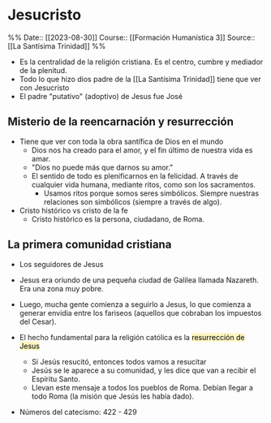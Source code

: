 # Jesucristo

%%
Date:: [[2023-08-30]]
Course:: [[Formación Humanística 3]]
Source:: [[La Santísima Trinidad]]
%%

- Es la centralidad de la religión cristiana. Es el centro, cumbre y mediador de la plenitud.
- Todo lo que hizo dios padre de la [[La Santísima Trinidad]] tiene que ver con Jesucristo
- El padre "putativo" (adoptivo) de Jesus fue José

## Misterio de la reencarnación y resurrección
- Tiene que ver con toda la obra santífica de Dios en el mundo
	- Dios nos ha creado para el amor, y el fin último de nuestra vida es amar.
	- "Dios no puede más que darnos su amor." 
	- El sentido de todo es plenificarnos en la felicidad. A través de cualquier vida humana, mediante ritos, como son los sacramentos.
		- Usamos ritos porque somos seres simbólicos. Siempre nuestras relaciones son simbólicos (siempre a través de algo).
- Cristo histórico vs cristo de la fe
	- Cristo histórico es la persona, ciudadano, de Roma.

## La primera comunidad cristiana
- Los seguidores de Jesus
- Jesus era oriundo de una pequeña ciudad de Galilea llamada Nazareth. Era una zona muy pobre.
- Luego, mucha gente comienza a seguirlo a Jesus, lo que comienza a generar envidia entre los fariseos (aquellos que cobraban los impuestos del Cesar).
- El hecho fundamental para la religión católica es la <mark style="background: #FFF3A3A6;">resurrección de Jesus</mark>
	- Si Jesús resucitó, entonces todos vamos a resucitar
	- Jesús se le aparece a su comunidad, y les dice que van a recibir el Espíritu Santo.
	- Llevan este mensaje a todos los pueblos de Roma. Debían llegar a todo Roma (la misión que Jesús les había dado).

- Números del catecismo: 422 - 429